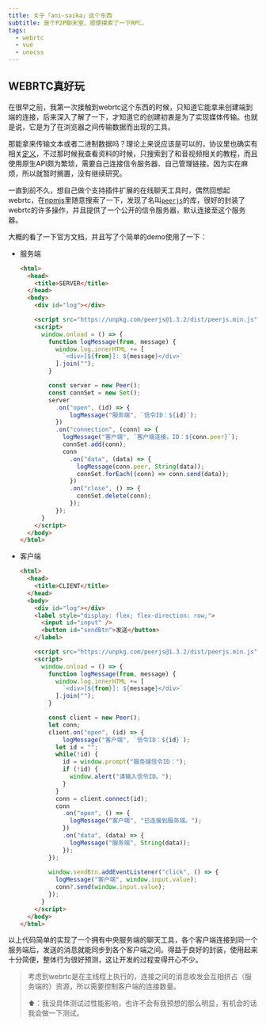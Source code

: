 ```yaml
---
title: 关于「ani-saika」这个东西
subtitle: 是个P2P聊天室，顺便摸索了一下RPC。
tags:
  - webrtc
  - vue
  - unocss
---
```


## WEBRTC真好玩

在很早之前，我第一次接触到webrtc这个东西的时候，只知道它能拿来创建端到端的连接，后来深入了解了一下，才知道它的创建初衷是为了实现媒体传输。也就是说，它是为了在浏览器之间传输数据而出现的工具。

那能拿来传输文本或者二进制数据吗？理论上来说应该是可以的，协议里也确实有相关[定义](https://developer.mozilla.org/zh-CN/docs/Web/API/RTCDataChannel)，不过那时候我查看资料的时候，只搜索到了和音视频相关的教程，而且使用原生API颇为繁琐，需要自己连接信令服务器、自己管理链接。因为实在麻烦，所以就暂时搁置，没有继续研究。

一直到前不久，想自己做个支持插件扩展的在线聊天工具时，偶然回想起webrtc，在[npmjs](https://www.npmjs.com)里随意搜索了一下，发现了名叫[`peerjs`](https://www.npmjs.com/package/peerjs)的库，很好的封装了webrtc的许多操作，并且提供了一个公开的信令服务器，默认连接至这个服务器。

大概的看了一下官方文档，并且写了个简单的demo使用了一下：

- 服务端
  ```html
  <html>
    <head>
      <title>SERVER</title>
    </head>
    <body>
      <div id="log"></div>

      <script src="https://unpkg.com/peerjs@1.3.2/dist/peerjs.min.js"></script>
      <script>
        window.onload = () => {
          function logMessage(from, message) {
            window.log.innerHTML += [
              `<div>[${from}]: ${message}</div>`
            ].join("");
          }

          const server = new Peer();
          const connSet = new Set();
          server
            .on("open", (id) => {
	            logMessage("服务端", `信令ID：${id}`);
            })
            .on("connection", (conn) => {
              logMessage("客户端", `客户端连接，ID：${conn.peer}`);
              connSet.add(conn);
              conn
                .on("data", (data) => {
                  logMessage(conn.peer, String(data));
                  connSet.forEach((conn) => conn.send(data));
                })
                .on("close", () => {
                  connSet.delete(conn);
                });
            });
        }
      </script>
    </body>
  </html>
  ```
- 客户端
  ```html
  <html>
    <head>
      <title>CLIENT</title>
    </head>
    <body>
      <div id="log"></div>
      <label style="display: flex; flex-direction: row;">
        <input id="input" />
        <button id="sendBtn">发送</button>
      </label>

      <script src="https://unpkg.com/peerjs@1.3.2/dist/peerjs.min.js"></script>
      <script>
        window.onload = () => {
          function logMessage(from, message) {
            window.log.innerHTML += [
              `<div>[${from}]: ${message}</div>`
            ].join("");
          }

          const client = new Peer();
          let conn;
          client.on("open", (id) => {
	          logMessage("客户端", `信令ID：${id}`);
            let id = "";
            while(!id) {
              id = window.prompt("服务端信令ID：");
              if (!id) {
                window.alert("请输入信令ID。");
              }
            }
            conn = client.connect(id);
            conn
              .on("open", () => {
                logMessage("客户端", "已连接到服务端。");
              })
              .on("data", (data) => {
                logMessage("服务端", String(data));
              });
          });
          
          window.sendBtn.addEventListener("click", () => {
            logMessage("客户端", window.input.value);
            conn?.send(window.input.value);
          });
        }
      </script>
    </body>
  </html>
  ```

以上代码简单的实现了一个拥有中央服务端的聊天工具，各个客户端连接到同一个服务端后，发送的消息就能同步到各个客户端之间。得益于良好的封装，使用起来十分简便，整体行为很好预测，这让开发的过程变得开心不少。

> 考虑到webrtc是在主线程上执行的，连接之间的消息收发会互相挤占（服务端的）资源，所以需要控制客户端的连接数量。
>
> ⬆️：我没具体测试过性能影响，也许不会有我预想的那么明显，有机会的话我会做一下测试。
